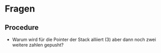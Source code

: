 # Fragen
## Procedure
* Warum wird für die Pointer der Stack alliiert (3) aber dann noch zwei weitere zahlen gepusht?
